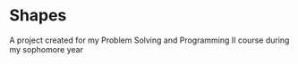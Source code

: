 # Shapes
A project created for my Problem Solving and Programming II course during my sophomore year
